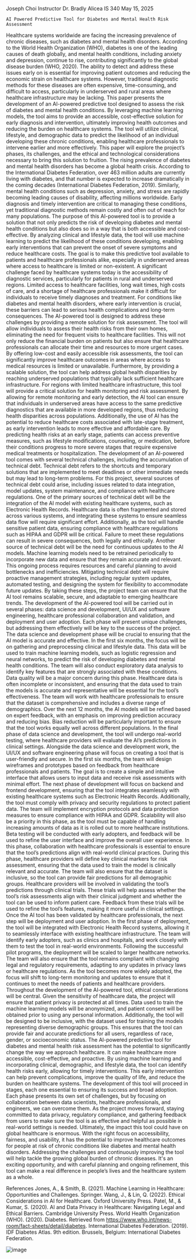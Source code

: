 Joseph Choi
Instructor Dr. Bradly Alicea
IS 340
May 15, 2025

	AI Powered Predictive Tool for Diabetes and Mental Health Risk Assessment

Healthcare systems worldwide are facing the increasing prevalence of chronic diseases, such as diabetes and mental health disorders. According to the World Health Organization (WHO), diabetes is one of the leading causes of death globally, and mental health conditions, including anxiety and depression, continue to rise, contributing significantly to the global disease burden (WHO, 2020). The ability to detect and address these issues early on is essential for improving patient outcomes and reducing the economic strain on healthcare systems. However, traditional diagnostic methods for these diseases are often expensive, time-consuming, and difficult to access, particularly in underserved and rural areas where healthcare infrastructure may be lacking.
This paper presents the development of an AI-powered predictive tool designed to assess the risk of diabetes and mental health conditions. By leveraging machine learning models, the tool aims to provide an accessible, cost-effective solution for early diagnosis and intervention, ultimately improving health outcomes and reducing the burden on healthcare systems. The tool will utilize clinical, lifestyle, and demographic data to predict the likelihood of an individual developing these chronic conditions, enabling healthcare professionals to intervene earlier and more effectively. This paper will explore the project’s phases, its challenges, and the ethical and technological considerations necessary to bring this solution to fruition.
The rising prevalence of diabetes and mental health disorders has become a global health crisis. According to the International Diabetes Federation, over 463 million adults are currently living with diabetes, and that number is expected to increase dramatically in the coming decades (International Diabetes Federation, 2019). Similarly, mental health conditions such as depression, anxiety, and stress are rapidly becoming leading causes of disability, affecting millions worldwide. Early diagnosis and timely intervention are critical to managing these conditions, yet traditional diagnostic methods remain costly and often out of reach for many populations.
The purpose of this AI-powered tool is to provide a solution that not only predicts the risk of developing diabetes and mental health conditions but also does so in a way that is both accessible and cost-effective. By analyzing clinical and lifestyle data, the tool will use machine learning to predict the likelihood of these conditions developing, enabling early interventions that can prevent the onset of severe symptoms and reduce healthcare costs. The goal is to make this predictive tool available to patients and healthcare professionals alike, especially in underserved areas where access to healthcare is limited or non-existent.
A significant challenge faced by healthcare systems today is the accessibility of diagnostic services, particularly for patients in rural and underserved regions. Limited access to healthcare facilities, long wait times, high costs of care, and a shortage of healthcare professionals make it difficult for individuals to receive timely diagnoses and treatment. For conditions like diabetes and mental health disorders, where early intervention is crucial, these barriers can lead to serious health complications and long-term consequences. The AI-powered tool is designed to address these challenges by providing a remote solution for risk assessment. The tool will allow individuals to assess their health risks from their own homes, eliminating the need for frequent visits to healthcare facilities. This will not only reduce the financial burden on patients but also ensure that healthcare professionals can allocate their time and resources to more urgent cases. By offering low-cost and easily accessible risk assessments, the tool can significantly improve healthcare outcomes in areas where access to medical resources is limited or unavailable. Furthermore, by providing a scalable solution, the tool can help address global health disparities by reaching underserved populations that typically lack sufficient healthcare infrastructure.
For regions with limited healthcare infrastructure, this tool will provide a critical solution for health monitoring and risk assessment. By allowing for remote monitoring and early detection, the AI tool can ensure that individuals in underserved areas have access to the same predictive diagnostics that are available in more developed regions, thus reducing health disparities across populations. Additionally, the use of AI has the potential to reduce healthcare costs associated with late-stage treatment, as early intervention leads to more effective and affordable care. By predicting health risks at an early stage, patients can access preventive measures, such as lifestyle modifications, counseling, or medication, before their conditions progress to more severe stages that require expensive medical treatments or hospitalization.
The development of an AI-powered tool comes with several technical challenges, including the accumulation of technical debt. Technical debt refers to the shortcuts and temporary solutions that are implemented to meet deadlines or other immediate needs but may lead to long-term problems. For this project, several sources of technical debt could arise, including issues related to data integration, model updates, system maintenance, and compliance with healthcare regulations. One of the primary sources of technical debt will be the integration of the AI model with existing healthcare systems, such as Electronic Health Records. Healthcare data is often fragmented and stored across various systems, and integrating these systems to ensure seamless data flow will require significant effort. Additionally, as the tool will handle sensitive patient data, ensuring compliance with healthcare regulations such as HIPAA and GDPR will be critical. Failure to meet these regulations can result in severe consequences, both legally and ethically. Another source of technical debt will be the need for continuous updates to the AI models. Machine learning models need to be retrained periodically to incorporate new data and ensure that they remain accurate and relevant. This ongoing process requires resources and careful planning to avoid bottlenecks and inefficiencies. Mitigating technical debt will require proactive management strategies, including regular system updates, automated testing, and designing the system for flexibility to accommodate future updates. By taking these steps, the project team can ensure that the AI tool remains scalable, secure, and adaptable to emerging healthcare trends.
The development of the AI-powered tool will be carried out in several phases: data science and development, UI/UX and software engineering, healthcare professional collaboration and validation, and deployment and user adoption. Each phase will present unique challenges, but addressing them effectively will be key to the success of the project. The data science and development phase will be crucial to ensuring that the AI model is accurate and effective. In the first six months, the focus will be on gathering and preprocessing clinical and lifestyle data. This data will be used to train machine learning models, such as logistic regression and neural networks, to predict the risk of developing diabetes and mental health conditions. The team will also conduct exploratory data analysis to identify key features that are strongly associated with these conditions. Data quality will be a major concern during this phase. Healthcare data is often incomplete or inconsistent, and ensuring that the data used to train the models is accurate and representative will be essential for the tool’s effectiveness. The team will work with healthcare professionals to ensure that the dataset is comprehensive and includes a diverse range of demographics. Over the next 12 months, the AI models will be refined based on expert feedback, with an emphasis on improving prediction accuracy and reducing bias. Bias reduction will be particularly important to ensure that the tool works equally well across different populations. In the final phase of data science and development, the tool will undergo real-world testing, where healthcare providers will evaluate the AI’s predictions in clinical settings.
Alongside the data science and development work, the UI/UX and software engineering phase will focus on creating a tool that is user-friendly and secure. In the first six months, the team will design wireframes and prototypes based on feedback from healthcare professionals and patients. The goal is to create a simple and intuitive interface that allows users to input data and receive risk assessments with minimal effort. The next phase of development will focus on backend and frontend development, ensuring that the tool integrates seamlessly with existing healthcare systems such as Electronic Health Records. Additionally, the tool must comply with privacy and security regulations to protect patient data. The team will implement encryption protocols and data protection measures to ensure compliance with HIPAA and GDPR. Scalability will also be a priority in this phase, as the tool must be capable of handling increasing amounts of data as it is rolled out to more healthcare institutions. Beta testing will be conducted with early adopters, and feedback will be used to refine the user interface and improve the overall user experience.
In this phase, collaboration with healthcare professionals is essential to ensure that the tool’s predictions align with real-world clinical practices. During this phase, healthcare providers will define key clinical markers for risk assessment, ensuring that the data used to train the model is clinically relevant and accurate. The team will also ensure that the dataset is inclusive, so the tool can provide fair predictions for all demographic groups. Healthcare providers will be involved in validating the tool’s predictions through clinical trials. These trials will help assess whether the tool’s risk assessments align with their clinical judgment and whether the tool can be used to inform patient care. Feedback from these trials will be used to refine the tool’s features, making it more useful in clinical settings.
Once the AI tool has been validated by healthcare professionals, the next step will be deployment and user adoption. In the first phase of deployment, the tool will be integrated with Electronic Health Record systems, allowing it to seamlessly interface with existing healthcare infrastructure. The team will identify early adopters, such as clinics and hospitals, and work closely with them to test the tool in real-world environments. Following the successful pilot programs, the deployment will be scaled to larger healthcare networks. The team will also ensure that the tool remains compliant with changing legal and regulatory requirements, adapting to any updates in privacy laws or healthcare regulations. As the tool becomes more widely adopted, the focus will shift to long-term monitoring and updates to ensure that it continues to meet the needs of patients and healthcare providers.
Throughout the development of the AI-powered tool, ethical considerations will be central. Given the sensitivity of healthcare data, the project will ensure that patient privacy is protected at all times. Data used to train the machine learning models will be anonymized, and patient consent will be obtained prior to using any personal information. Additionally, the tool will be designed to be inclusive, with the dataset used for training the models representing diverse demographic groups. This ensures that the tool can provide fair and accurate predictions for all users, regardless of race, gender, or socioeconomic status.
The AI-powered predictive tool for diabetes and mental health risk assessment has the potential to significantly change the way we approach healthcare. It can make healthcare more accessible, cost-effective, and proactive. By using machine learning and incorporating clinical, demographic, and lifestyle data, the tool can identify health risks early, allowing for timely interventions. This early intervention can help prevent complications, improve the quality of life, and reduce the burden on healthcare systems. The development of this tool will proceed in stages, each one essential to ensuring its success and broad adoption. Each phase presents its own set of challenges, but by focusing on collaboration between data scientists, healthcare professionals, and engineers, we can overcome them. As the project moves forward, staying committed to data privacy, regulatory compliance, and gathering feedback from users to make sure the tool is as effective and helpful as possible in real-world settings is needed. Ultimately, the impact this tool could have on global healthcare is enormous. With the right focus on accessibility, fairness, and usability, it has the potential to improve healthcare outcomes for people at risk of chronic conditions like diabetes and mental health disorders. Addressing the challenges and continuously improving the tool will help tackle the growing global burden of chronic diseases. It's an exciting opportunity, and with careful planning and ongoing refinement, this tool can make a real difference in people’s lives and the healthcare system as a whole.







References
Jones, A., & Smith, B. (2021). Machine Learning in Healthcare: Opportunities and Challenges. Springer.
Wang, J., & Lin, Q. (2022). Ethical Considerations in AI for Healthcare. Oxford University Press.
Patel, M., & Kumar, S. (2020). AI and Data Privacy in Healthcare: Navigating Legal and Ethical Barriers. Cambridge University Press.
World Health Organization (WHO). (2020). Diabetes. Retrieved from https://www.who.int/news-room/fact-sheets/detail/diabetes.
International Diabetes Federation. (2019). IDF Diabetes Atlas. 9th edition. Brussels, Belgium: International Diabetes Federation.

![image](https://github.com/user-attachments/assets/68c04008-95d1-4491-a9dd-2843a38b7ffd)
